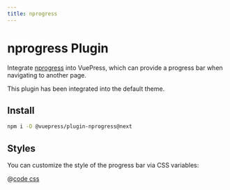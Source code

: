 ```yaml
---
title: nprogress
---
```


<!-- `# nprogress` will be rendered as `<h1 id="nprogress">`, and the id will conflict with the nprogress bar (stupid) -->

<!-- so we add a 'plugin' suffix in the h1 title, and use title frontmatter to set the page title -->

# nprogress Plugin

<NpmBadge package="@vuepress/plugin-nprogress" />

Integrate [nprogress](https://github.com/rstacruz/nprogress) into VuePress, which can provide a progress bar when navigating to another page.

This plugin has been integrated into the default theme.

## Install

```bash
npm i -D @vuepress/plugin-nprogress@next
```

## Styles

You can customize the style of the progress bar via CSS variables:

@[code css](@vuepress/plugin-nprogress/src/client/styles/vars.css)
